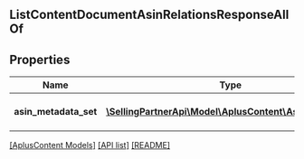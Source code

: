 ## ListContentDocumentAsinRelationsResponseAllOf

## Properties

Name | Type | Description | Notes
------------ | ------------- | ------------- | -------------
**asin_metadata_set** | [**\SellingPartnerApi\Model\AplusContent\AsinMetadata[]**](AsinMetadata.md) | The set of ASIN metadata. |

[[AplusContent Models]](../) [[API list]](../../Api) [[README]](../../../README.md)
